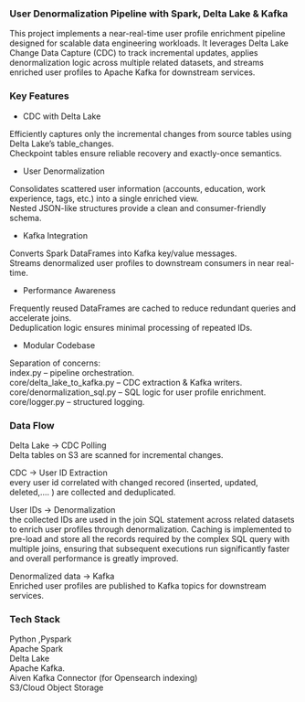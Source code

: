 ### User Denormalization Pipeline with Spark, Delta Lake & Kafka ###

This project implements a near-real-time user profile enrichment pipeline designed for scalable data engineering workloads. It leverages Delta Lake Change Data Capture (CDC) to track incremental updates, applies denormalization logic across multiple related datasets, and streams enriched user profiles to Apache Kafka for downstream services.

### Key Features ###

* CDC with Delta Lake

Efficiently captures only the incremental changes from source tables using Delta Lake’s table_changes.<br>
Checkpoint tables ensure reliable recovery and exactly-once semantics.<br>

* User Denormalization

Consolidates scattered user information (accounts, education, work experience, tags, etc.) into a single enriched view.<br>
Nested JSON-like structures provide a clean and consumer-friendly schema.<br>


* Kafka Integration

Converts Spark DataFrames into Kafka key/value messages.<br>
Streams denormalized user profiles to downstream consumers in near real-time.<br>

* Performance Awareness

Frequently reused DataFrames are cached to reduce redundant queries and accelerate joins.<br>
Deduplication logic ensures minimal processing of repeated IDs.<br>


* Modular Codebase

Separation of concerns:<br>
index.py – pipeline orchestration.<br>
core/delta_lake_to_kafka.py – CDC extraction & Kafka writers.<br>
core/denormalization_sql.py – SQL logic for user profile enrichment.<br>
core/logger.py – structured logging.<br>


### Data Flow ###

Delta Lake → CDC Polling<br>
Delta tables on S3 are scanned for incremental changes.

CDC → User ID Extraction<br>
every user id correlated with changed recored (inserted, updated, deleted,.... ) are collected and deduplicated.

User IDs → Denormalization<br>
the collected IDs are used in the join SQL statement across related datasets to enrich user profiles through denormalization.
Caching is implemented to pre-load and store all the records required by the complex SQL query with multiple joins, ensuring that subsequent executions run significantly faster and overall performance is greatly improved.

Denormalized data → Kafka<br>
Enriched user profiles are published to Kafka topics for downstream services.

### Tech Stack ### 

Python ,Pyspark<br>
Apache Spark <br>
Delta Lake<br>
Apache Kafka.<br>
Aiven Kafka Connector (for Opensearch indexing)<br>
S3/Cloud Object Storage




